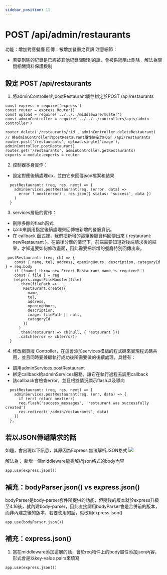 ```yaml
---
sidebar_position: 11
---
```


# POST /api/admin/restaurants
功能：增加對應餐廳
回傳：被增加餐廳之資訊
注意細節：
  - 若要刪除的紀錄是已經被其他紀錄關聯到的話，會被系統阻止刪除，解法為關閉相關資料保護機制

## 設定 POST /api/restaurants
1. 將adminController的postRestaurant屬性綁定於POST /api/restaurants
```
const express = require('express')
const router = express.Router()
const upload = require('../../../middleware/multer')
const adminController = require('../../../controllers/apis/admin-controller')

router.delete('/restaurants/:id', adminController.deleteRestaurant)
// 將adminController的postRestaurant屬性綁定於POST /api/restaurants
router.post('/restaurants', upload.single('image'), adminController.postRestaurant)
router.get('/restaurants', adminController.getRestaurants)
exports = module.exports = router
```

2. 控制器本身實作：
  - 設定對應後續處理cb，並由它來回傳json檔案和結果
```
  postRestaurant: (req, res, next) => {
    adminServices.postRestaurant(req, (error, data) =>
      error ? next(error) : res.json({ status: 'success', data })
    )
  }
```

3. services層級的實作：
  - 刪除多餘的flash函式
  - 以cb來調用指定後續處理來回傳被新增的餐廳資訊。
  - 在 callback 函式裡，我們把新增的這筆餐廳資料回傳出來 { restaurant: newRestaurant }。在前後分離的情況下，前端需要知道對後端請求後的結果，才知道要如何修改畫面，因此需要把新增的餐廳特別回傳出來。

```
 postRestaurant: (req, cb) => {
    const { name, tel, address, openingHours, description, categoryId } = req.body
    if (!name) throw new Error('Restaurant name is required!')
    const { file } = req
    helpers.imgurFileHandler(file)
      .then(filePath =>
        Restaurant.create({
          name,
          tel,
          address,
          openingHours,
          description,
          image: filePath || null,
          categoryId
        })
      )
      .then(restaurant => cb(null, { restaurant }))
      .catch(error => cb(error))
  }
```

4. 修改網頁版 Controller，在這會添加services模組的程式碼來實現程式碼共用，並且同時要兼顧執行成功後所需要做的後續處理，具體有：
  - 調用adminServices.postRestaurant
  - 綁定callback給adminServices服務，讓它在執行過程去調用callback
  - 該callback會檢查error，並且根據情況顯示flash以及導向
```
  postRestaurant: (req, res, next) => {
    adminServices.postRestaurant(req, (err, data) => {
      if (err) return next(err)
      req.flash('success_messages', 'restaurant was successfully created')
      res.redirect('/admin/restaurants', data)
    })
  },
```
## 若以JSON傳遞請求的話
如題，會出現以下訊息，其原因為Express 無法解析JSON格式
![](https://res.cloudinary.com/dqfxgtyoi/image/upload/v1645037651/twitter/course/postPostmanExample3_cdh0ko.png)

解法為：
新增一個middleware能夠解析json格式的body內容
```
app.use(express.json())
```


## 補充：bodyParser.json() vs express.json()
bodyParser是body-parser套件所提供的功能，但隨後的版本就於express升級至4.16後，就內建body-parser，因此直接調用bodyParser會是合併前的版本，而非內建之後的版本，若要使用的話，就改用express.json()
```
app.use(bodyParser.json()) 
```


## 補充：express.json()
1. 當在middleware添加這層的話，會於req物件上的body屬性添加json內容，形式會是以key-value pairs來填寫
```
app.use(express.json())
```
